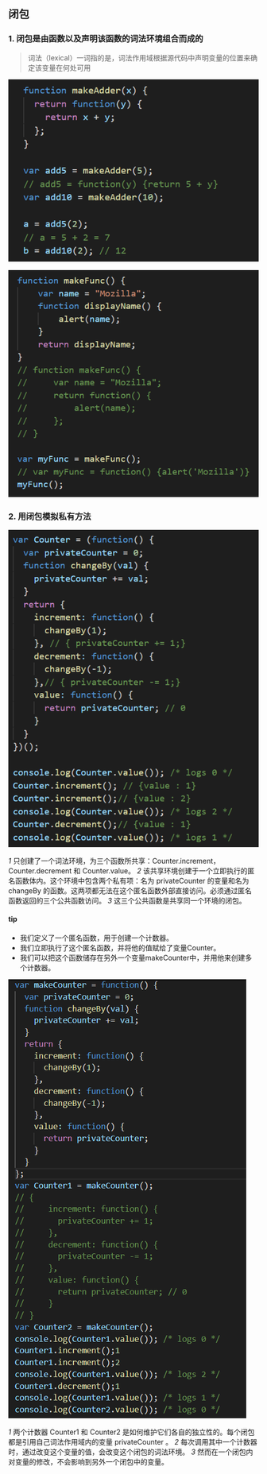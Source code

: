 ## 闭包

### 1. 闭包是由函数以及声明该函数的词法环境组合而成的

> 词法（lexical）一词指的是，词法作用域根据源代码中声明变量的位置来确定该变量在何处可用

![Image](./img/tip1.png)

![Image](./img/tip2.png)

### 2. 用闭包模拟私有方法

![Image](./img/tip3.png)

*1* 只创建了一个词法环境，为三个函数所共享：Counter.increment，Counter.decrement 和 Counter.value。
*2* 该共享环境创建于一个立即执行的匿名函数体内。这个环境中包含两个私有项：名为 privateCounter 的变量和名为 changeBy 的函数。这两项都无法在这个匿名函数外部直接访问。必须通过匿名函数返回的三个公共函数访问。
*3* 这三个公共函数是共享同一个环境的闭包。

#### tip

* 我们定义了一个匿名函数，用于创建一个计数器。
* 我们立即执行了这个匿名函数，并将他的值赋给了变量Counter。
* 我们可以把这个函数储存在另外一个变量makeCounter中，并用他来创建多个计数器。

![Image](./img/tip4.png)

*1* 两个计数器 Counter1 和 Counter2 是如何维护它们各自的独立性的。每个闭包都是引用自己词法作用域内的变量 privateCounter 。
*2* 每次调用其中一个计数器时，通过改变这个变量的值，会改变这个闭包的词法环境。
*3* 然而在一个闭包内对变量的修改，不会影响到另外一个闭包中的变量。
